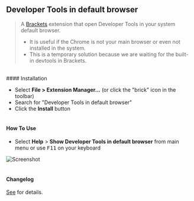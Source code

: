 ## Developer Tools in default browser

>A [Brackets](https://github.com/adobe/brackets) extension that open Developer Tools in your system default browser. <br/>
> - It is useful if the Chrome is not your main browser or even not installed in the system. 
> - This is a temporary solution because we are waiting for the built-in devtools in Brackets.

<br />
#### Installation

* Select **File > Extension Manager...** (or click the "brick" icon in the toolbar)
* Search for "Developer Tools in default browser"
* Click the **Install** button<br /><br />

#### How To Use
- Select **Help** > **Show Developer Tools in default browser** from main menu or use <kbd>F11</kbd> on your keyboard

![Screenshot](https://github.com/anephew/brackets-devtools-browser/raw/master/howto.gif)<br /><br />

#### Changelog
[See](CHANGELOG.md) for details.
